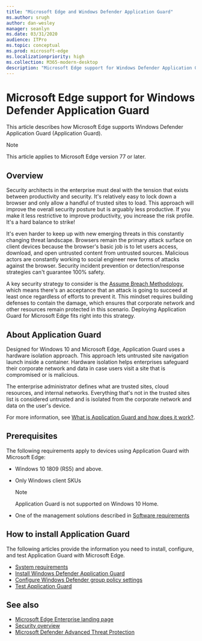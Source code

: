 ```yaml
---
title: "Microsoft Edge and Windows Defender Application Guard"
ms.author: srugh
author: dan-wesley
manager: seanlyn
ms.date: 03/31/2020
audience: ITPro
ms.topic: conceptual
ms.prod: microsoft-edge
ms.localizationpriority: high
ms.collection: M365-modern-desktop
description: "Microsoft Edge support for Windows Defender Application Guard"
---
```


# Microsoft Edge support for Windows Defender Application Guard

This article describes how Microsoft Edge supports Windows Defender Application Guard (Application Guard).

> [!NOTE]
> This article applies to Microsoft Edge version 77 or later.

## Overview

Security architects in the enterprise must deal with the tension that exists between productivity and security. It's relatively easy to lock down a browser and only allow a handful of trusted sites to load. This approach will improve the overall security posture but is arguably less productive. If you make it less restrictive to improve productivity, you increase the risk profile. It's a hard balance to strike!

It's even harder to keep up with new emerging threats in this constantly changing threat landscape. Browsers remain the primary attack surface on client devices because the browser's basic job is to let users access, download, and open untrusted content from untrusted sources. Malicious actors are constantly working to social engineer new forms of attacks against the browser. Security incident prevention or detection/response strategies can't guarantee 100% safety.

A key security strategy to consider is the [Assume Breach Methodology](https://docs.microsoft.com/office365/Enterprise/office-365-monitoring-and-testing#assume-breach-methodology), which means there's an acceptance that an attack is going to succeed at least once regardless of efforts to prevent it. This mindset requires building defenses to contain the damage, which ensures that corporate network and other resources remain protected in this scenario.  Deploying Application Guard for Microsoft Edge fits right into this strategy.

## About Application Guard

Designed for Windows 10 and Microsoft Edge, Application Guard uses a hardware isolation approach. This approach lets untrusted site navigation launch inside a container. Hardware isolation helps enterprises safeguard their corporate network and data in case users visit a site that is compromised or is malicious.

The enterprise administrator defines what are trusted sites, cloud resources, and internal networks. Everything that's not in the trusted sites list is considered untrusted and is isolated from the corporate network and data on the user's device.

For more information, see [What is Application Guard and how does it work?](https://docs.microsoft.com/windows/security/threat-protection/windows-defender-application-guard/wd-app-guard-overview#what-is-application-guard-and-how-does-it-work).

## Prerequisites

The following  requirements apply to devices using Application Guard with Microsoft Edge:

- Windows 10 1809 (RS5) and above.
- Only Windows client SKUs

  > [!NOTE]
  > Application Guard is not supported on Windows 10 Home. 

- One of the management solutions described in [Software requirements](https://docs.microsoft.com/windows/security/threat-protection/windows-defender-application-guard/reqs-wd-app-guard#software-requirements)

## How to install Application Guard

The following articles provide the information you need to install, configure, and test Application Guard with Microsoft Edge.

- [System requirements](https://docs.microsoft.com/windows/security/threat-protection/windows-defender-application-guard/reqs-wd-app-guard)
- [Install Windows Defender Application Guard](https://docs.microsoft.com/windows/security/threat-protection/windows-defender-application-guard/install-wd-app-guard)
- [Configure Windows Defender group policy settings](https://docs.microsoft.com/windows/security/threat-protection/windows-defender-application-guard/configure-wd-app-guard)
- [Test Application Guard](https://docs.microsoft.com/windows/security/threat-protection/windows-defender-application-guard/test-scenarios-wd-app-guard)

## See also

- [Microsoft Edge Enterprise landing page](https://aka.ms/EdgeEnterprise)
- [Security overview](security-overview.md)
- [Microsoft Defender Advanced Threat Protection](https://docs.microsoft.com/windows/security/threat-protection/microsoft-defender-atp/microsoft-defender-advanced-threat-protection)
